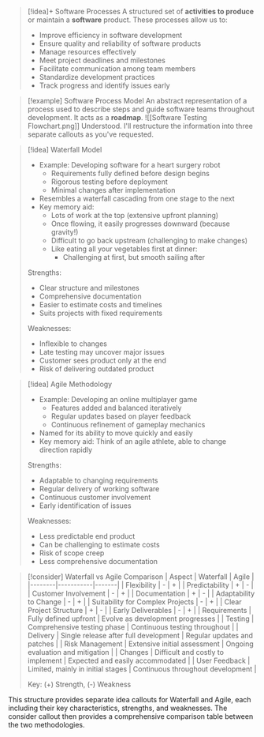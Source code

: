 > [!idea]+ Software Processes
> A structured set of **activities to produce** or maintain a **software** product. These processes allow us to:
> - Improve efficiency in software development
> - Ensure quality and reliability of software products
> - Manage resources effectively
> - Meet project deadlines and milestones
> - Facilitate communication among team members
> - Standardize development practices
> - Track progress and identify issues early

> [!example] Software Process Model
> An abstract representation of a process used to describe steps and guide software teams throughout development. It acts as a **roadmap**.
>![[Software Testing Flowchart.png]]
Understood. I'll restructure the information into three separate callouts as you've requested.

> [!idea] Waterfall Model
> - Example: Developing software for a heart surgery robot
>   - Requirements fully defined before design begins
>   - Rigorous testing before deployment
>   - Minimal changes after implementation
> - Resembles a waterfall cascading from one stage to the next
> - Key memory aid: 
>   - Lots of work at the top (extensive upfront planning)
>   - Once flowing, it easily progresses downward (because gravity!)
>   - Difficult to go back upstream (challenging to make changes)
>   - Like eating all your vegetables first at dinner:
>     - Challenging at first, but smooth sailing after
> 
> Strengths:
> - Clear structure and milestones
> - Comprehensive documentation
> - Easier to estimate costs and timelines
> - Suits projects with fixed requirements
> 
> Weaknesses:
> - Inflexible to changes
> - Late testing may uncover major issues
> - Customer sees product only at the end
> - Risk of delivering outdated product

> [!idea] Agile Methodology
> - Example: Developing an online multiplayer game
>   - Features added and balanced iteratively
>   - Regular updates based on player feedback
>   - Continuous refinement of gameplay mechanics
> - Named for its ability to move quickly and easily
> - Key memory aid: Think of an agile athlete, able to change direction rapidly
> 
> Strengths:
> - Adaptable to changing requirements
> - Regular delivery of working software
> - Continuous customer involvement
> - Early identification of issues
> 
> Weaknesses:
> - Less predictable end product
> - Can be challenging to estimate costs
> - Risk of scope creep
> - Less comprehensive documentation

> [!consider] Waterfall vs Agile Comparison
> | Aspect | Waterfall | Agile |
> |--------|-----------|-------|
> | Flexibility | - | + |
> | Predictability | + | - |
> | Customer Involvement | - | + |
> | Documentation | + | - |
> | Adaptability to Change | - | + |
> | Suitability for Complex Projects | - | + |
> | Clear Project Structure | + | - |
> | Early Deliverables | - | + |
> | Requirements | Fully defined upfront | Evolve as development progresses |
> | Testing | Comprehensive testing phase | Continuous testing throughout |
> | Delivery | Single release after full development | Regular updates and patches |
> | Risk Management | Extensive initial assessment | Ongoing evaluation and mitigation |
> | Changes | Difficult and costly to implement | Expected and easily accommodated |
> | User Feedback | Limited, mainly in initial stages | Continuous throughout development |
> 
> Key: (+) Strength, (-) Weakness

This structure provides separate idea callouts for Waterfall and Agile, each including their key characteristics, strengths, and weaknesses. The consider callout then provides a comprehensive comparison table between the two methodologies.